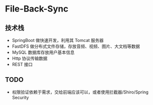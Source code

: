 # File-Back-Sync

## 技术栈
- SpringBoot 做快速开发，利用其 Tomcat 服务器
- FastDFS 做分布式文件存储，存放音频、视频、图片、大文档等数据
- MySQL 数据库存放用户基本信息
- Http 协议传输数据
- REST 接口
## TODO
- 权限验证依赖于需求，交给前端应该可以，或者使用拦截器/Shiro/Spring Security
